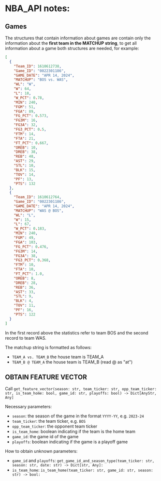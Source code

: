# NBA_API notes:

## Games

The structures that contain information about games are contain only the information about the **first team in the MATCHUP
string**, to get all information about a game both structures are needed, for example:

```json
[
  {
    "Team_ID": 1610612738,
    "Game_ID": "0022301186",
    "GAME_DATE": "APR 14, 2024",
    "MATCHUP": "BOS vs. WAS",
    "WL": "W",
    "W": 64,
    "L": 18,
    "W_PCT": 0.78,
    "MIN": 240,
    "FGM": 51,
    "FGA": 89,
    "FG_PCT": 0.573,
    "FG3M": 16,
    "FG3A": 32,
    "FG3_PCT": 0.5,
    "FTM": 14,
    "FTA": 21,
    "FT_PCT": 0.667,
    "OREB": 10,
    "DREB": 38,
    "REB": 48,
    "AST": 29,
    "STL": 10,
    "BLK": 15,
    "TOV": 14,
    "PF": 13,
    "PTS": 132
  },
  {
    "Team_ID": 1610612764,
    "Game_ID": "0022301186",
    "GAME_DATE": "APR 14, 2024",
    "MATCHUP": "WAS @ BOS",
    "WL": "L",
    "W": 15,
    "L": 67,
    "W_PCT": 0.183,
    "MIN": 240,
    "FGM": 49,
    "FGA": 103,
    "FG_PCT": 0.476,
    "FG3M": 14,
    "FG3A": 38,
    "FG3_PCT": 0.368,
    "FTM": 10,
    "FTA": 10,
    "FT_PCT": 1.0,
    "OREB": 8,
    "DREB": 28,
    "REB": 36,
    "AST": 33,
    "STL": 9,
    "BLK": 4,
    "TOV": 11,
    "PF": 16,
    "PTS": 122
  }
]
```

In the first record above the statistics refer to team BOS and the second record to team WAS.

The matchup string is formatted as follows:
 - `TEAM_A vs. TEAM_B` the house team is TEAM_A
 - `TEAM_B @ TEAM_A` the house team is TEAM_B (read @ as "at")

## OBTAIN FEATURE VECTOR
Call `get_feature_vector(season: str, team_ticker: str, opp_team_ticker: str, is_team_home: bool,
                       game_id: str, playoffs: bool) -> Dict[AnyStr, Any]`

Necessary parameters:
 - `season`: the season of the game in the format `YYYY-YY`, e.g. `2023-24`
 - `team_ticker`: the team ticker, e.g. `BOS`
 - `opp_team_ticker`: the opponent team ticker
 - `is_team_home`: boolean indicating if the team is the home team
 - `game_id`: the game id of the game
 - `playoffs`: boolean indicating if the game is a playoff game

How to obtain unknown parameters:
 - `game_id` and `playoffs`: `get_game_id_and_season_type(team_ticker: str, season: str, date: str) -> Dict[str, Any]:`
 - `is_team_home`: `is_team_home(team_ticker: str, game_id: str, season: str) -> bool:`
